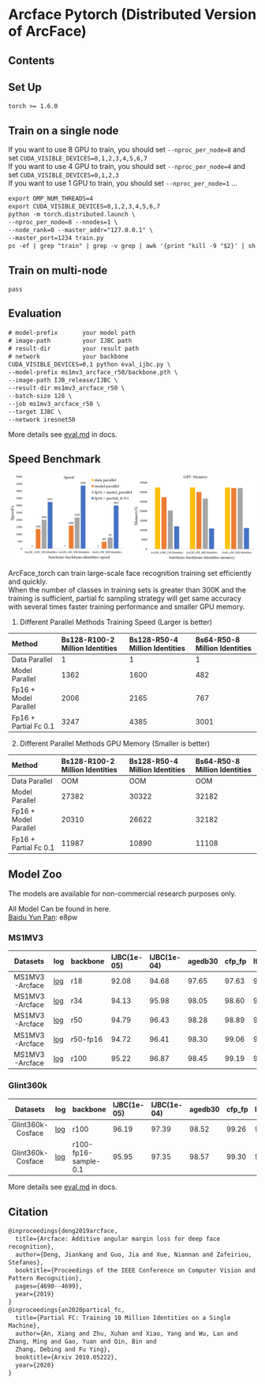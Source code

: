 # Arcface Pytorch (Distributed Version of ArcFace)


## Contents

## Set Up
```shell
torch >= 1.6.0
```

## Train on a single node 
If you want to use 8 GPU to train, you should set `--nproc_per_node=8` and set `CUDA_VISIBLE_DEVICES=0,1,2,3,4,5,6,7 `  
If you want to use 4 GPU to train, you should set `--nproc_per_node=4` and set `CUDA_VISIBLE_DEVICES=0,1,2,3`  
If you want to use 1 GPU to train, you should set `--nproc_per_node=1` ...  

```shell
export OMP_NUM_THREADS=4
export CUDA_VISIBLE_DEVICES=0,1,2,3,4,5,6,7 
python -m torch.distributed.launch \ 
--nproc_per_node=8 --nnodes=1 \
--node_rank=0 --master_addr="127.0.0.1" \
--master_port=1234 train.py
ps -ef | grep "train" | grep -v grep | awk '{print "kill -9 "$2}' | sh
```

## Train on multi-node
```shell
pass
```

## Evaluation
```shell
# model-prefix       your model path
# image-path         your IJBC path
# result-dir         your result path
# network            your backbone
CUDA_VISIBLE_DEVICES=0,1 python eval_ijbc.py \
--model-prefix ms1mv3_arcface_r50/backbone.pth \
--image-path IJB_release/IJBC \
--result-dir ms1mv3_arcface_r50 \
--batch-size 128 \
--job ms1mv3_arcface_r50 \
--target IJBC \
--network iresnet50
```
More details see [eval.md](docs/eval.md) in docs.

## Speed Benchmark
![Image text](https://github.com/nttstar/insightface-resources/blob/master/images/partial_fc_speed.png)

ArcFace_torch can train large-scale face recognition training set efficiently and quickly.  
When the number of classes in training sets is greater than 300K and the training is sufficient, 
partial fc sampling strategy will get same accuracy with several times faster training performance and smaller GPU memory.

1. Different Parallel Methods Training Speed (Larger is better)

| Method                 | Bs128-R100-2 Million Identities | Bs128-R50-4 Million Identities | Bs64-R50-8 Million Identities |
| :---                   |    :---                          | :---                            | :---                     |
| Data Parallel          |    1                             | 1                               | 1                        |
| Model Parallel         |    1362                          | 1600                            | 482                      |
| Fp16 + Model Parallel  |    2006                          | 2165                            | 767                      | 
| Fp16 + Partial Fc 0.1  |    3247                          | 4385                            | 3001                     | 

2. Different Parallel Methods GPU Memory (Smaller is better)

| Method                 | Bs128-R100-2 Million Identities | Bs128-R50-4 Million Identities | Bs64-R50-8 Million Identities |
| :---                   |    :---                          | :---                            | :---                     |
| Data Parallel          |    OOM                           | OOM                             | OOM                      |
| Model Parallel         |    27382                         | 30322                           | 32182                    |
| Fp16 + Model Parallel  |    20310                         | 26622                           | 32182                    | 
| Fp16 + Partial Fc 0.1  |    11987                         | 10890                           | 11108                    | 


## Model Zoo  

The models are available for non-commercial research purposes only.

All Model Can be found in here.  
[Baidu Yun Pan](https://pan.baidu.com/s/1CL-l4zWqsI1oDuEEYVhj-g):   e8pw  

### MS1MV3
|   Datasets          |    log     | backbone    | IJBC(1e-05) | IJBC(1e-04) |agedb30|cfp_fp|lfw  | 
| :---:               |    :---    | :---        | :---        | :---        |:---   |:---  |:--- |  
| MS1MV3-Arcface      |[log](https://raw.githubusercontent.com/anxiangsir/insightface_arcface_log/master/ms1mv3_arcface_r18/training.log)             | r18                 | 92.08 | 94.68 | 97.65 | 97.63 | 99.73 |
| MS1MV3-Arcface      |[log](https://raw.githubusercontent.com/anxiangsir/insightface_arcface_log/master/ms1mv3_arcface_r34/training.log)             | r34                 | 94.13 | 95.98 | 98.05 | 98.60 | 99.80 | 
| MS1MV3-Arcface      |[log](https://raw.githubusercontent.com/anxiangsir/insightface_arcface_log/master/ms1mv3_arcface_r50/training.log)             | r50                 | 94.79 | 96.43 | 98.28 | 98.89 | 99.85 | 
| MS1MV3-Arcface      |[log](https://raw.githubusercontent.com/anxiangsir/insightface_arcface_log/master/ms1mv3_arcface_r50_fp16/training.log)        | r50-fp16            | 94.72 | 96.41 | 98.30 | 99.06 | 99.85 | 
| MS1MV3-Arcface      |[log](https://raw.githubusercontent.com/anxiangsir/insightface_arcface_log/master/ms1mv3_arcface_r100/training.log)            | r100                | 95.22 | 96.87 | 98.45 | 99.19 | 99.85 | 
   
### Glint360k
|   Datasets          | log   |backbone               | IJBC(1e-05) | IJBC(1e-04) |agedb30|cfp_fp|lfw  | 
| :---:               | :---  |:---                   | :---        | :---        |:---   |:---  |:--- |
| Glint360k-Cosface   |[log](https://raw.githubusercontent.com/anxiangsir/insightface_arcface_log/master/glint360k_cosface_r100/training.log)         |r100                 | 96.19 | 97.39 | 98.52 | 99.26 | 99.83 |
| Glint360k-Cosface   |[log](https://raw.githubusercontent.com/anxiangsir/insightface_arcface_log/master/glint360k_cosface_r100_fp16_0.1/training.log)|r100-fp16-sample-0.1 | 95.95 | 97.35 | 98.57 | 99.30 | 99.85 |

More details see [eval.md](docs/modelzoo.md) in docs.



## Citation
```
@inproceedings{deng2019arcface,
  title={Arcface: Additive angular margin loss for deep face recognition},
  author={Deng, Jiankang and Guo, Jia and Xue, Niannan and Zafeiriou, Stefanos},
  booktitle={Proceedings of the IEEE Conference on Computer Vision and Pattern Recognition},
  pages={4690--4699},
  year={2019}
}
@inproceedings{an2020partical_fc,
  title={Partial FC: Training 10 Million Identities on a Single Machine},
  author={An, Xiang and Zhu, Xuhan and Xiao, Yang and Wu, Lan and Zhang, Ming and Gao, Yuan and Qin, Bin and
  Zhang, Debing and Fu Ying},
  booktitle={Arxiv 2010.05222},
  year={2020}
}
```